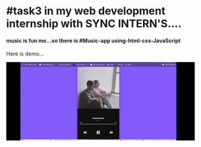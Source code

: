 # #task3 in my web development internship with SYNC INTERN'S....

#### music is fun me...so there is #Music-app using-html-css-JavaScript<br>

Here is demo... 


![demo](demo.gif)
